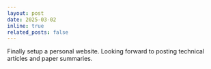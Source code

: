 ```yaml
---
layout: post
date: 2025-03-02
inline: true
related_posts: false
---
```


Finally setup a personal website. Looking forward to posting technical articles and paper summaries.
